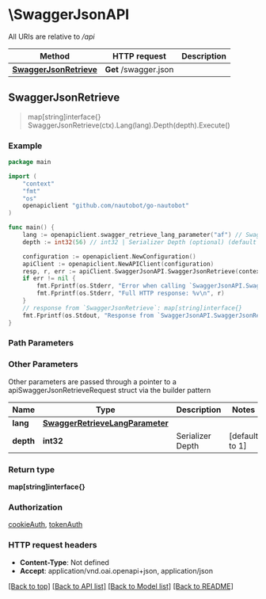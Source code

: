 # \SwaggerJsonAPI

All URIs are relative to */api*

Method | HTTP request | Description
------------- | ------------- | -------------
[**SwaggerJsonRetrieve**](SwaggerJsonAPI.md#SwaggerJsonRetrieve) | **Get** /swagger.json | 



## SwaggerJsonRetrieve

> map[string]interface{} SwaggerJsonRetrieve(ctx).Lang(lang).Depth(depth).Execute()





### Example

```go
package main

import (
	"context"
	"fmt"
	"os"
	openapiclient "github.com/nautobot/go-nautobot"
)

func main() {
	lang := openapiclient.swagger_retrieve_lang_parameter("af") // SwaggerRetrieveLangParameter |  (optional)
	depth := int32(56) // int32 | Serializer Depth (optional) (default to 1)

	configuration := openapiclient.NewConfiguration()
	apiClient := openapiclient.NewAPIClient(configuration)
	resp, r, err := apiClient.SwaggerJsonAPI.SwaggerJsonRetrieve(context.Background()).Lang(lang).Depth(depth).Execute()
	if err != nil {
		fmt.Fprintf(os.Stderr, "Error when calling `SwaggerJsonAPI.SwaggerJsonRetrieve``: %v\n", err)
		fmt.Fprintf(os.Stderr, "Full HTTP response: %v\n", r)
	}
	// response from `SwaggerJsonRetrieve`: map[string]interface{}
	fmt.Fprintf(os.Stdout, "Response from `SwaggerJsonAPI.SwaggerJsonRetrieve`: %v\n", resp)
}
```

### Path Parameters



### Other Parameters

Other parameters are passed through a pointer to a apiSwaggerJsonRetrieveRequest struct via the builder pattern


Name | Type | Description  | Notes
------------- | ------------- | ------------- | -------------
 **lang** | [**SwaggerRetrieveLangParameter**](SwaggerRetrieveLangParameter.md) |  | 
 **depth** | **int32** | Serializer Depth | [default to 1]

### Return type

**map[string]interface{}**

### Authorization

[cookieAuth](../README.md#cookieAuth), [tokenAuth](../README.md#tokenAuth)

### HTTP request headers

- **Content-Type**: Not defined
- **Accept**: application/vnd.oai.openapi+json, application/json

[[Back to top]](#) [[Back to API list]](../README.md#documentation-for-api-endpoints)
[[Back to Model list]](../README.md#documentation-for-models)
[[Back to README]](../README.md)

